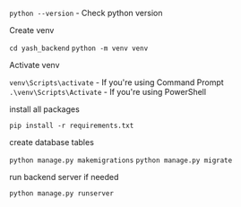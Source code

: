 `python --version` - Check python version


Create venv

`cd yash_backend`
`python -m venv venv`

Activate venv

`venv\Scripts\activate` - If you're using Command Prompt
`.\venv\Scripts\Activate` - If you're using PowerShell

install all packages

`pip install -r requirements.txt`


create database tables

`python manage.py makemigrations`
`python manage.py migrate`


run backend server if needed

`python manage.py runserver`
